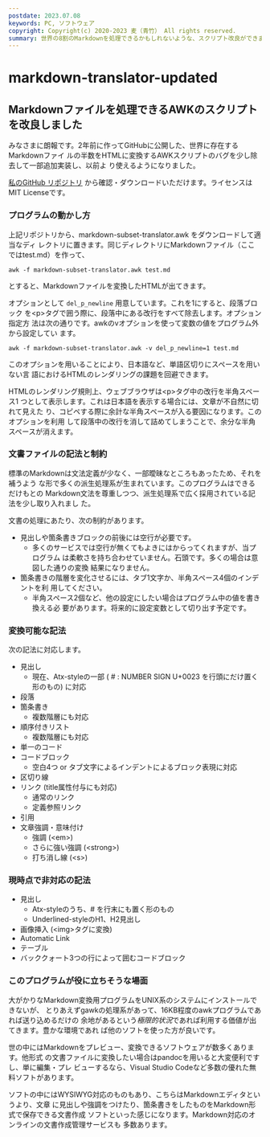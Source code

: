 ```yaml
---
postdate: 2023.07.08
keywords: PC, ソフトウェア
copyright: Copyright(c) 2020-2023 麦（青竹） All rights reserved.
summary: 世界の8割のMarkdownを処理できるかもしれないような、スクリプト改良ができました。
---
```


# markdown-translator-updated

## Markdownファイルを処理できるAWKのスクリプトを改良しました

みなさまに朗報です。2年前に作ってGitHubに公開した、世界に存在するMarkdownファイ
ルの半数をHTMLに変換するAWKスクリプトのバグを少し除去して一部追加実装し、以前よ
り使えるようになりました。

[私のGitHub リポジトリ](https://github.com/mugi-grainp/rough-markdown-subset-translator)
から確認・ダウンロードいただけます。ライセンスはMIT Licenseです。

### プログラムの動かし方

上記リポジトリから、markdown-subset-translator.awk をダウンロードして適当なディ
レクトリに置きます。同じディレクトリにMarkdownファイル（ここではtest.md）を作って、

    awk -f markdown-subset-translator.awk test.md

とすると、Markdownファイルを変換したHTMLが出てきます。

オプションとして `del_p_newline` 用意しています。これを1にすると、段落ブロック
を&lt;p&gt;タグで囲う際に、段落中にある改行をすべて除去します。オプション指定方
法は次の通りです。awkのvオプションを使って変数の値をプログラム外から設定してい
ます。

    awk -f markdown-subset-translator.awk -v del_p_newline=1 test.md

このオプションを用いることにより、日本語など、単語区切りにスペースを用いない言
語におけるHTMLのレンダリングの課題を回避できます。

HTMLのレンダリング規則上、ウェブブラウザは&lt;p&gt;タグ中の改行を半角スペース1
つとして表示します。これは日本語を表示する場合には、文章が不自然に切れて見えた
り、コピペする際に余計な半角スペースが入る要因になります。このオプションを利用
して段落中の改行を消して詰めてしまうことで、余分な半角スペースが消えます。

### 文書ファイルの記法と制約

標準のMarkdownは文法定義が少なく、一部曖昧なところもあったため、それを補うよう
な形で多くの派生処理系が生まれています。このプログラムはできるだけもとの
Markdown文法を尊重しつつ、派生処理系で広く採用されている記法を少し取り入れまし
た。

文書の処理にあたり、次の制約があります。

* 見出しや箇条書きブロックの前後には空行が必要です。
    * 多くのサービスでは空行が無くてもよきにはからってくれますが、当プログラム
      は柔軟さを持ち合わせていません。石頭です。多くの場合は意図した通りの変換
      結果になりません。
* 箇条書きの階層を変化させるには、タブ1文字か、半角スペース4個のインデントを利
  用してください。
    * 半角スペース2個など、他の設定にしたい場合はプログラム中の値を書き換える必
      要があります。将来的に設定変数として切り出す予定です。

### 変換可能な記法

次の記法に対応します。

* 見出し
    * 現在、Atx-styleの一部 ( # : NUMBER SIGN U+0023 を行頭にだけ置く形のもの) に対応
* 段落
* 箇条書き
    * 複数階層にも対応
* 順序付きリスト
    * 複数階層にも対応
* 単一のコード
* コードブロック
    * 空白4つ or タブ文字によるインデントによるブロック表現に対応
* 区切り線
* リンク (title属性付与にも対応)
    * 通常のリンク
    * 定義参照リンク
* 引用
* 文章強調・意味付け
    * 強調 (&lt;em&gt;)
    * さらに強い強調 (&lt;strong&gt;)
    * 打ち消し線 (&lt;s&gt;)

### 現時点で非対応の記法

* 見出し
    * Atx-styleのうち、# を行末にも置く形のもの
    * Underlined-styleのH1、H2見出し
* 画像挿入 (&lt;img&gt;タグに変換)
* Automatic Link
* テーブル
* バッククォート3つの行によって囲むコードブロック

### このプログラムが役に立ちそうな場面

大がかりなMarkdown変換用プログラムをUNIX系のシステムにインストールできないが、
とりあえずgawkの処理系があって、16KB程度のawkプログラムであれば送り込めるだけの
余地があるという*極限的状況*であれば利用する価値が出てきます。豊かな環境であれ
ば他のソフトを使った方が良いです。

世の中にはMarkdownをプレビュー、変換できるソフトウェアが数多くあります。他形式
の文書ファイルに変換したい場合はpandocを用いると大変便利ですし、単に編集・プレ
ビューするなら、Visual Studio Codeなど多数の優れた無料ソフトがあります。

ソフトの中にはWYSIWYG対応のものもあり、こちらはMarkdownエディタというより、文章
に見出しや強調をつけたり、箇条書きをしたものをMarkdown形式で保存できる文書作成
ソフトといった感じになります。Markdown対応のオンラインの文書作成管理サービスも
多数あります。
